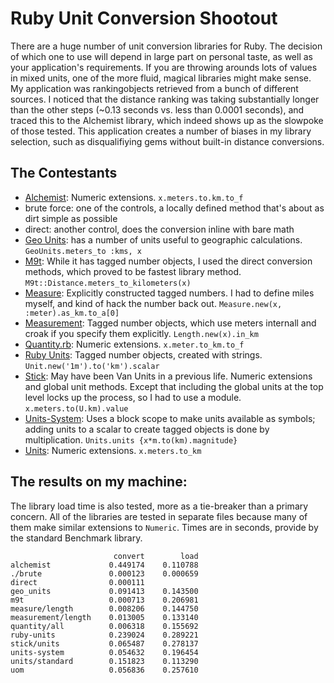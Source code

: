 # Ruby Unit Conversion Shootout

There are a huge number of unit conversion libraries for Ruby.  The decision of which one to use will depend in large part on personal taste, as well as your application's requirements.  If you are throwing arounds lots of values in mixed units, one of the more fluid, magical libraries might make sense.  
My application was rankingobjects retrieved from a bunch of different sources.  I noticed that the distance ranking was taking substantially longer than the other steps (~0.13 seconds vs. less than 0.0001 seconds), and traced this to the Alchemist library, which indeed shows up as the slowpoke of those tested.  This application creates a number of biases in my library selection, such as disqualifiying gems without built-in distance conversions.

## The Contestants

- [Alchemist](http://rubygems.org/gems/alchemist): Numeric extensions.  `x.meters.to.km.to_f`
- brute force: one of the controls, a locally defined method that's about as dirt simple as possible
- direct: another control, does the conversion inline with bare math
- [Geo Units](https://github.com/kristianmandrup/geo_units): has a number of units useful to geographic calculations.  `GeoUnits.meters_to :kms, x`
- [M9t](https://github.com/joeyates/m9t): While it has tagged number objects, I used the direct conversion methods, which proved to be fastest library method.  `M9t::Distance.meters_to_kilometers(x)`
- [Measure](http://rubygems.org/gems/measure): Explicitly constructed tagged numbers.  I had to define miles myself, and kind of hack the number back out.  `Measure.new(x, :meter).as_km.to_a[0]`
- [Measurement](https://github.com/jemmyw/measurement): Tagged number objects, which use meters internall and croak if you specify them explicitly.  `Length.new(x).in_km`
- [Quantity.rb](http://quantity.rubyforge.org/): Numeric extensions. `x.meter.to_km.to_f`
- [Ruby Units](https://github.com/olbrich/ruby-units): Tagged number objects, created with strings.  `Unit.new('1m').to('km').scalar`
- [Stick](http://stick.rubyforge.org/): May have been Van Units in a previous life.  Numeric extensions and global unit methods.  Except that including the global units at the top level locks up the process, so I had to use a module. `x.meters.to(U.km).value`
- [Units-System](https://github.com/jgoizueta/units-system): Uses a block scope to make units available as symbols; adding units to a scalar to create tagged objects is done by multiplication.  `Units.units {x*m.to(km).magnitude}`
- [Units](http://rubygems.org/gems/units): Numeric extensions.  `x.meters.to_km`

## The results on my machine:

The library load time is also tested, more as a tie-breaker than a primary concern.  All of the libraries are tested in separate files because many of them make similar extensions to `Numeric`.  Times are in seconds, provide by the standard Benchmark library.

                           convert        load
    alchemist             0.449174    0.110788
    ./brute               0.000123    0.000659
    direct                0.000111
    geo_units             0.091413    0.143500
    m9t                   0.000713    0.206981
    measure/length        0.008206    0.144750
    measurement/length    0.013005    0.133140
    quantity/all          0.006318    0.155692
    ruby-units            0.239024    0.289221
    stick/units           0.065487    0.278137
    units-system          0.054632    0.196454
    units/standard        0.151823    0.113290
    uom                   0.056836    0.257610

